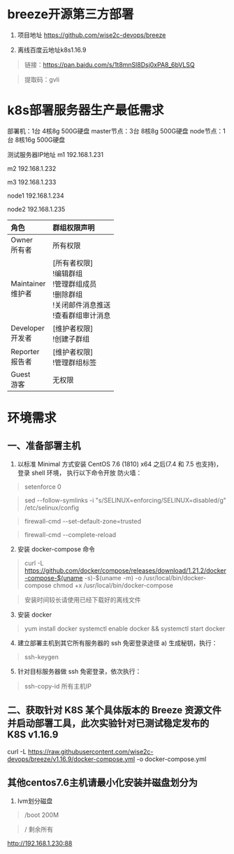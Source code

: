 # breeze开源第三方部署
1. 项目地址 https://github.com/wise2c-devops/breeze

2. 离线百度云地址k8s1.16.9

> 链接：https://pan.baidu.com/s/1t8mnSl8Dsj0xPA8_6bVLSQ 

> 提取码：gvli 

# k8s部署服务器生产最低需求
部署机：1台  4核8g 500G硬盘
master节点：3台 8核8g 500G硬盘
node节点：1台 8核16g 500G硬盘

测试服务器IP地址
m1
192.168.1.231

m2
192.168.1.232

m3
192.168.1.233

node1
192.168.1.234

node2
192.168.1.235

| 角色                  | 群组权限声明                                                                                           |
|:----------------------|:-------------------------------------------------------------------------------------------------------|
| Owner<br/>所有者      | 所有权限                                                                                               | 
| Maintainer<br/>维护者 | [所有者权限]<br/>!编辑群组<br/>!管理群组成员<br/>!删除群组<br/>!关闭邮件消息推送<br/>!查看群组审计消息 |  
| Developer<br/>开发者  | [维护者权限]<br/>!创建子群组                                                                           | 
| Reporter<br/>报告者   | [维护者权限]<br/>!管理群组标签                                                                         |
| Guest<br/>游客        | 无权限                                                                                                 |

# 环境需求
## 一、准备部署主机
1. 以标准 Minimal 方式安装 CentOS 7.6 (1810) x64 之后(7.4 和 7.5 也支持)，
登录 shell 环境，
执行以下命令开放 防火墙： 

> setenforce 0 

> sed --follow-symlinks -i "s/SELINUX=enforcing/SELINUX=disabled/g" /etc/selinux/config 

> firewall-cmd --set-default-zone=trusted 

> firewall-cmd --complete-reload 
 
2. 安装 docker-compose 命令 

> curl -L https://github.com/docker/compose/releases/download/1.21.2/docker-compose-$(uname -s)-$(uname -m) -o /usr/local/bin/docker-compose 
> chmod +x /usr/local/bin/docker-compose 

> 安装时间较长请使用已经下载好的离线文件
 
3. 安装 docker 

> yum install docker systemctl enable docker && systemctl start docker 
 
4. 建立部署主机到其它所有服务器的 ssh 免密登录途径 a) 生成秘钥，执行： 

> ssh-keygen 
 
5. 针对目标服务器做 ssh 免密登录，依次执行：

> ssh-copy-id 所有主机IP
 
## 二、获取针对 K8S 某个具体版本的 Breeze 资源文件并启动部署工具，此次实验针对已测试稳定发布的K8S v1.16.9 
curl -L https://raw.githubusercontent.com/wise2c-devops/breeze/v1.16.9/docker-compose.yml -o docker-compose.yml 

## 其他centos7.6主机请最小化安装并磁盘划分为

1. lvm划分磁盘

> /boot 200M

> /     剩余所有


http://192.168.1.230:88